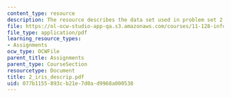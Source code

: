 ```yaml
---
content_type: resource
description: The resource describes the data set used in problem set 2.
file: https://ol-ocw-studio-app-qa.s3.amazonaws.com/courses/11-128-information-technology-and-the-labor-market-spring-2005/077b1155893cb21e7d0ad9968a000538_2_iris_descrip.pdf
file_type: application/pdf
learning_resource_types:
- Assignments
ocw_type: OCWFile
parent_title: Assignments
parent_type: CourseSection
resourcetype: Document
title: 2_iris_descrip.pdf
uid: 077b1155-893c-b21e-7d0a-d9968a000538
---
```

